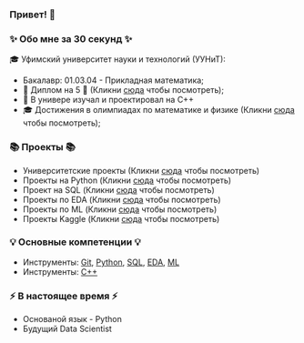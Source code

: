 ### Привет! 👋

### ✨ Обо мне за 30 секунд ✨ 
🎓 Уфимский университет науки и технологий (УУНиТ):
  - Бакалавр: 01.03.04 - Прикладная математика;
  - 📕 Диплом на 5 📕 (Кликни [сюда](https://github.com/Ildar-Shamaev/University/tree/main/Diploma) чтобы посмотреть);
  - 🤖 В универе изучал и проектировал на C++
  - 🎓 Достижения в олимпиадах по математике и физике (Кликни [сюда](https://github.com/Ildar-Shamaev/University/tree/main/Олимпиады) чтобы посмотреть);

  
### 📚 Проекты 📚
  - Университетские проекты (Кликни [сюда](https://github.com/Ildar-Shamaev/University) чтобы посмотреть)
  - Проекты на Python (Кликни [сюда](https://github.com/Ildar-Shamaev/Python/tree/main/projects) чтобы посмотреть)
  - Проект на SQL (Кликни [сюда](https://github.com/Ildar-Shamaev/SQL) чтобы посмотреть)
  - Проекты по EDA (Кликни [сюда](https://github.com/Ildar-Shamaev/EDA/tree/main/projects) чтобы посмотреть)
  - Проекты по ML (Кликни [сюда](https://github.com/Ildar-Shamaev/ML/tree/main/projects) чтобы посмотреть)
  - Проекты Kaggle (Кликни [сюда](https://github.com/Ildar-Shamaev/Kaggle) чтобы посмотреть)


### 💡 Основные компетенции 💡
- Инструменты: [Git](https://github.com/Ildar-Shamaev), [Python](https://github.com/Ildar-Shamaev/Python), [SQL](https://github.com/Ildar-Shamaev/SQL), [EDA](https://github.com/Ildar-Shamaev/EDA), [ML](https://github.com/Ildar-Shamaev/ML)
- Инструменты: [С++](https://github.com/Ildar-Shamaev/University)

### ⚡️ В настоящее время ⚡️
- Основаной язык - Python
- Будущий Data Scientist



